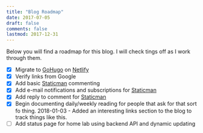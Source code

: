 ```yaml
---
title: "Blog Roadmap"
date: 2017-07-05
draft: false
comments: false
lastmod: 2017-12-31
---
```


Below you will find a roadmap for this blog.  I will check tings off as I work through them.

- [x] Migrate to [GoHugo](http://gohugo.io/) on [Netlify](https://www.netlify.com/)
- [x] Verify links from Google
- [x] Add basic [Staticman](https://staticman.net/) commenting
- [x] Add e-mail notifications and subscriptions for [Staticman](https://staticman.net/)
- [x] Add reply to comment for [Staticman](https://staticman.net/)
- [x] Begin documenting daily/weekly reading for people that ask for that sort fo thing.
    2018-01-03 - Added an interesting links section to the blog to track things like this.
- [ ] Add status page for home lab using backend API and dynamic updating
